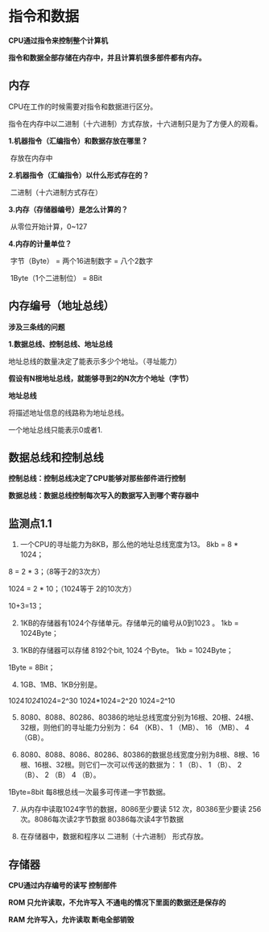 

# 指令和数据

**CPU通过指令来控制整个计算机**

**指令和数据全部存储在内存中，并且计算机很多部件都有内存。**

## 内存

CPU在工作的时候需要对指令和数据进行区分。

指令在内存中以二进制（十六进制）方式存放，十六进制只是为了方便人的观看。



**1.机器指令（汇编指令）和数据存放在哪里？**

​	存放在内存中

**2.机器指令（汇编指令）以什么形式存在的？**

​	二进制（十六进制方式存在）

**3.内存（存储器编号）是怎么计算的？**

​	从零位开始计算，0~127

**4.内存的计量单位？**

​	字节（Byte） = 两个16进制数字 = 八个2数字	

​	1Byte（1个二进制位） = 8Bit



## 内存编号（地址总线）

**涉及三条线的问题**

**1.数据总线、控制总线、地址总线**

地址总线的数量决定了能表示多少个地址。（寻址能力）

**假设有N根地址总线，就能够寻到2的N次方个地址（字节）**

**地址总线**

将描述地址信息的线路称为地址总线。

一个地址总线只能表示0或者1.



## 数据总线和控制总线

**控制总线：控制总线决定了CPU能够对那些部件进行控制**

**数据总线：数据总线控制每次写入的数据写入到哪个寄存器中**





## 监测点1.1

1. 一个CPU的寻址能力为8KB，那么他的地址总线宽度为13。
  8kb = 8 * 1024；

  8 = 2 * 3；（8等于2的3次方）

  1024 = 2 * 10；（1024等于 2的10次方）

  10+3=13；

2. 1KB的存储器有1024个存储单元。存储单元的编号从0到1023 。
  1kb = 1024Byte；

3. 1KB的存储器可以存储 8192个bit, 1024 个Byte。
  1kb = 1024Byte；

  1Byte = 8Bit；

4. 1GB、1MB、1KB分别是。

  1024*1024*1024=2^30 
  1024*1024=2^20 
  1024=2^10

5. 8080、8088、80286、80386的地址总线宽度分别为16根、20根、24根、32根，则他们的寻址能力分别为： 64 （KB）、 1 （MB）、 16 （MB）、 4 （GB）。

6. 8080、8088、8086、80286、80386的数据总线宽度分别为8根、8根、16根、16根、32根。则它们一次可以传送的数据为： 1 （B）、 1 （B）、 2 （B）、 2 （B） 4 （B）。

  1Byte=8bit 
  每8根总线一次最多可传递一字节数据。

7. 从内存中读取1024字节的数据，8086至少要读 512 次，80386至少要读 256 次。8086每次读2字节数据 
  80386每次读4字节数据

8. 在存储器中，数据和程序以 二进制（十六进制） 形式存放。
  







## 存储器

**CPU通过内存编号的读写	控制部件**

**ROM	只允许读取，不允许写入	不通电的情况下里面的数据还是保存的**

**RAM	允许写入，允许读取		断电全部销毁**



